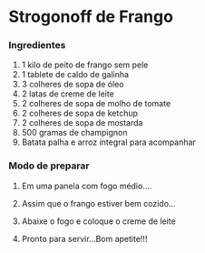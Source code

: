 # Strogonoff de Frango

### Ingredientes

1) 1 kilo de peito de frango sem pele
2) 1 tablete de caldo de galinha
3) 3 colheres de sopa de óleo
4) 2 latas de creme de leite
5) 2 colheres de sopa de molho de tomate
6) 2 colheres de sopa de ketchup
7) 2 colheres de sopa de mostarda
8) 500 gramas de champignon
9) Batata palha e arroz integral para acompanhar

 ### Modo de preparar

1) Em uma panela com fogo médio....

2) Assim que o frango estiver bem cozido...

3) Abaixe o fogo e coloque o creme de leite

4) Pronto para servir...Bom apetite!!!





